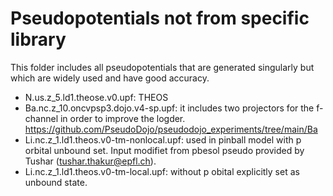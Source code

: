 # Pseudopotentials not from specific library

This folder includes all pseudopotentials that are generated singularly but which are widely used and have good accuracy.

- N.us.z_5.ld1.theose.v0.upf: THEOS
- Ba.nc.z_10.oncvpsp3.dojo.v4-sp.upf: it includes two projectors for the f-channel in order to improve the logder. https://github.com/PseudoDojo/pseudodojo_experiments/tree/main/Ba
- Li.nc.z_1.ld1.theos.v0-tm-nonlocal.upf: used in pinball model with p orbital unbound set. Input modifiet from pbesol pseudo provided by Tushar (tushar.thakur@epfl.ch).
- Li.nc.z_1.ld1.theos.v0-tm-local.upf: without p obital explicitly set as unbound state.